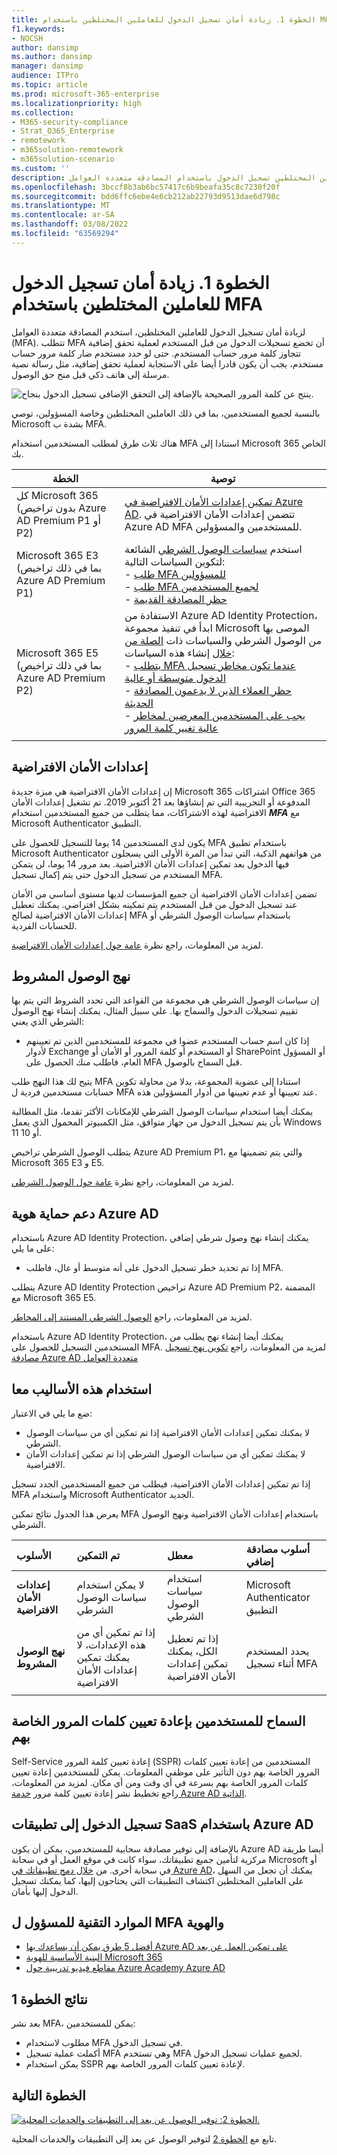 ```yaml
---
title: الخطوة 1. زيادة أمان تسجيل الدخول للعاملين المختلطين باستخدام MFA
f1.keywords:
- NOCSH
author: dansimp
ms.author: dansimp
manager: dansimp
audience: ITPro
ms.topic: article
ms.prod: microsoft-365-enterprise
ms.localizationpriority: high
ms.collection:
- M365-security-compliance
- Strat_O365_Enterprise
- remotework
- m365solution-remotework
- m365solution-scenario
ms.custom: ''
description: يتطلب من العاملين المختلطين تسجيل الدخول باستخدام المصادقة متعددة العوامل (MFA).
ms.openlocfilehash: 3bccf8b3ab6bc57417c6b9beafa35c8c7230f20f
ms.sourcegitcommit: bdd6ffc6ebe4e6cb212ab22793d9513dae6d798c
ms.translationtype: MT
ms.contentlocale: ar-SA
ms.lasthandoff: 03/08/2022
ms.locfileid: "63569294"
---
```

# <a name="step-1-increase-sign-in-security-for-hybrid-workers-with-mfa"></a>الخطوة 1. زيادة أمان تسجيل الدخول للعاملين المختلطين باستخدام MFA

لزيادة أمان تسجيل الدخول للعاملين المختلطين، استخدم المصادقة متعددة العوامل (MFA). تتطلب MFA أن تخضع تسجيلات الدخول من قبل المستخدم لعملية تحقق إضافية تتجاوز كلمة مرور حساب المستخدم. حتى لو حدد مستخدم ضار كلمة مرور حساب مستخدم، يجب أن يكون قادرا أيضا على الاستجابة لعملية تحقق إضافية، مثل رسالة نصية مرسلة إلى هاتف ذكي قبل منح حق الوصول.

![ينتج عن كلمة المرور الصحيحة بالإضافة إلى التحقق الإضافي تسجيل الدخول بنجاح.](../media/empower-people-to-work-remotely/remote-workers-mfa.png)

بالنسبة لجميع المستخدمين، بما في ذلك العاملين المختلطين وخاصة المسؤولين، توصي Microsoft بشدة ب MFA.

هناك ثلاث طرق لمطلب المستخدمين استخدام MFA استنادا إلى Microsoft 365 الخاص بك.

|الخطة  |توصية  |
|---------|---------|
|كل Microsoft 365 (بدون تراخيص Azure AD Premium P1 أو P2)     |[تمكين إعدادات الأمان الافتراضية في Azure AD](/azure/active-directory/fundamentals/concept-fundamentals-security-defaults). تتضمن إعدادات الأمان الافتراضية في Azure AD MFA للمستخدمين والمسؤولين.   |
|Microsoft 365 E3 (بما في ذلك تراخيص Azure AD Premium P1)     | استخدم [سياسات الوصول الشرطي](/azure/active-directory/conditional-access/concept-conditional-access-policy-common) الشائعة لتكوين السياسات التالية: <br>- [طلب MFA للمسؤولين](/azure/active-directory/conditional-access/howto-conditional-access-policy-admin-mfa) <br>- [طلب MFA لجميع المستخدمين](/azure/active-directory/conditional-access/howto-conditional-access-policy-all-users-mfa) <br> - [حظر المصادقة القديمة](/azure/active-directory/conditional-access/howto-conditional-access-policy-block-legacy)       |
|Microsoft 365 E5 (بما في ذلك تراخيص Azure AD Premium P2)     | الاستفادة من Azure AD Identity Protection، ابدأ في تنفيذ مجموعة Microsoft الموصى بها من الوصول الشرطي والسياسات ذات [الصلة من خلال](../security/office-365-security/identity-access-policies.md) إنشاء هذه السياسات:<br> - [يتطلب MFA عندما تكون مخاطر تسجيل الدخول متوسطة أو عالية](../security/office-365-security/identity-access-policies.md#require-mfa-based-on-sign-in-risk) <br>- [حظر العملاء الذين لا يدعمون المصادقة الحديثة](../security/office-365-security/identity-access-policies.md#block-clients-that-dont-support-multi-factor)<br>- [يجب على المستخدمين المعرضين لمخاطر عالية تغيير كلمة المرور](../security/office-365-security/identity-access-policies.md#high-risk-users-must-change-password)       |
| | |

## <a name="security-defaults"></a>إعدادات الأمان الافتراضية

إن إعدادات الأمان الافتراضية هي ميزة جديدة Microsoft 365 اشتراكات Office 365 المدفوعة أو التجريبية التي تم إنشاؤها بعد 21 أكتوبر 2019. تم تشغيل إعدادات الأمان الافتراضية لهذه الاشتراكات، مما يتطلب من جميع المستخدمين استخدام ***MFA*** مع Microsoft Authenticator التطبيق.
 
يكون لدى المستخدمين 14 يوما للتسجيل للحصول على MFA باستخدام تطبيق Microsoft Authenticator من هواتفهم الذكية، التي تبدأ من المرة الأولى التي يسجلون فيها الدخول بعد تمكين إعدادات الأمان الافتراضية. بعد مرور 14 يوما، لن يتمكن المستخدم من تسجيل الدخول حتى يتم إكمال تسجيل MFA.

تضمن إعدادات الأمان الافتراضية أن جميع المؤسسات لديها مستوى أساسي من الأمان عند تسجيل الدخول من قبل المستخدم يتم تمكينه بشكل افتراضي. يمكنك تعطيل إعدادات الأمان الافتراضية لصالح MFA باستخدام سياسات الوصول الشرطي أو للحسابات الفردية.

لمزيد من المعلومات، راجع نظرة [عامة حول إعدادات الأمان الافتراضية](/azure/active-directory/fundamentals/concept-fundamentals-security-defaults).

## <a name="conditional-access-policies"></a>نهج الوصول المشروط

إن سياسات الوصول الشرطي هي مجموعة من القواعد التي تحدد الشروط التي يتم بها تقييم تسجيلات الدخول والسماح بها. على سبيل المثال، يمكنك إنشاء نهج الوصول الشرطي الذي يعني:

- إذا كان اسم حساب المستخدم عضوا في مجموعة للمستخدمين الذين تم تعيينهم لأدوار Exchange أو المستخدم أو كلمة المرور أو الأمان أو SharePoint أو المسؤول العام، فاطلب منك الحصول على MFA قبل السماح بالوصول.

يتيح لك هذا النهج طلب MFA استنادا إلى عضوية المجموعة، بدلا من محاولة تكوين حسابات مستخدمين فردية ل MFA عند تعيينها أو عدم تعيينها من أدوار المسؤولين هذه.

يمكنك أيضا استخدام سياسات الوصول الشرطي للإمكانات الأكثر تقدما، مثل المطالبة بأن يتم تسجيل الدخول من جهاز متوافق، مثل الكمبيوتر المحمول الذي يعمل Windows 11 أو 10.

يتطلب الوصول الشرطي تراخيص Azure AD Premium P1، والتي يتم تضمينها مع Microsoft 365 E3 و E5.

لمزيد من المعلومات، راجع نظرة [عامة حول الوصول الشرطي](/azure/active-directory/conditional-access/overview).

## <a name="azure-ad-identity-protection-support"></a>دعم حماية هوية Azure AD

باستخدام Azure AD Identity Protection، يمكنك إنشاء نهج وصول شرطي إضافي على ما يلي:

- إذا تم تحديد خطر تسجيل الدخول على أنه متوسط أو عال، فاطلب MFA.

يتطلب Azure AD Identity Protection تراخيص Azure AD Premium P2، المضمنة مع Microsoft 365 E5.

لمزيد من المعلومات، راجع [الوصول الشرطي المستند إلى المخاطر](/azure/active-directory/conditional-access/howto-conditional-access-policy-risk#require-mfa-medium-or-high-sign-in-risk-users).

باستخدام Azure AD Identity Protection، يمكنك أيضا إنشاء نهج يطلب من المستخدمين التسجيل للحصول على MFA. لمزيد من المعلومات، راجع [تكوين نهج تسجيل مصادقة Azure AD متعددة العوامل](/azure/active-directory/identity-protection/howto-identity-protection-configure-mfa-policy)


## <a name="using-these-methods-together"></a>استخدام هذه الأساليب معا

ضع ما يلي في الاعتبار:

- لا يمكنك تمكين إعدادات الأمان الافتراضية إذا تم تمكين أي من سياسات الوصول الشرطي.
- لا يمكنك تمكين أي من سياسات الوصول الشرطي إذا تم تمكين إعدادات الأمان الافتراضية.

إذا تم تمكين إعدادات الأمان الافتراضية، فيطلب من جميع المستخدمين الجدد تسجيل MFA واستخدام Microsoft Authenticator الجديد. 

يعرض هذا الجدول نتائج تمكين MFA باستخدام إعدادات الأمان الافتراضية ونهج الوصول الشرطي.

| الأسلوب | تم التمكين | معطل | أسلوب مصادقة إضافي |
|:-------|:-----|:-------|:-------|
| **إعدادات الأمان الافتراضية**  | لا يمكن استخدام سياسات الوصول الشرطي | استخدام سياسات الوصول الشرطي | Microsoft Authenticator التطبيق |
| **نهج الوصول المشروط** | إذا تم تمكين أي من هذه الإعدادات، لا يمكنك تمكين إعدادات الأمان الافتراضية | إذا تم تعطيل الكل، يمكنك تمكين إعدادات الأمان الافتراضية  | يحدد المستخدم أثناء تسجيل MFA  |
||||

## <a name="let-your-users-reset-their-own-passwords"></a>السماح للمستخدمين بإعادة تعيين كلمات المرور الخاصة بهم

Self-Service إعادة تعيين كلمة المرور (SSPR) المستخدمين من إعادة تعيين كلمات المرور الخاصة بهم دون التأثير على موظفي المعلومات. يمكن للمستخدمين إعادة تعيين كلمات المرور الخاصة بهم بسرعة في أي وقت ومن أي مكان. لمزيد من المعلومات، راجع تخطيط نشر إعادة تعيين كلمة مرور [خدمة Azure AD الذاتية](/azure/active-directory/authentication/howto-sspr-deployment).

## <a name="sign-in-to-saas-apps-with-azure-ad"></a>تسجيل الدخول إلى تطبيقات SaaS باستخدام Azure AD

بالإضافة إلى توفير مصادقة سحابية للمستخدمين، يمكن أن يكون Azure AD أيضا طريقة مركزية لتأمين جميع تطبيقاتك، سواء كانت في موقع العمل أو في سحابة Microsoft أو في سحابة أخرى. من [خلال دمج تطبيقاتك في Azure AD](/azure/active-directory/manage-apps/plan-an-application-integration)، يمكنك أن تجعل من السهل على العاملين المختلطين اكتشاف التطبيقات التي يحتاجون إليها، كما يمكنك تسجيل الدخول إليها بأمان.

## <a name="admin-technical-resources-for-mfa-and-identity"></a>الموارد التقنية للمسؤول ل MFA والهوية

- [أفضل 5 طرق يمكن أن يساعدك بها Azure AD على تمكين العمل عن بعد](https://techcommunity.microsoft.com/t5/azure-active-directory-identity/top-5-ways-your-azure-ad-can-help-you-enable-remote-work/ba-p/1144691)
- [البنية الأساسية للهوية Microsoft 365](../enterprise/deploy-identity-solution-overview.md)
- [مقاطع فيديو تدريبية حول Azure Academy Azure AD](https://www.youtube.com/watch?v=pN8o0owHfI0&list=PL-V4YVm6AmwUFpC3rXr2i2piRQ708q_ia)

## <a name="results-of-step-1"></a>نتائج الخطوة 1

بعد نشر MFA، يمكن للمستخدمين:

- مطلوب لاستخدام MFA في تسجيل الدخول.
- أكملت عملية تسجيل MFA وهي تستخدم MFA لجميع عمليات تسجيل الدخول.
- يمكن استخدام SSPR لإعادة تعيين كلمات المرور الخاصة بهم.

## <a name="next-step"></a>الخطوة التالية

[![الخطوة 2: توفير الوصول عن بعد إلى التطبيقات والخدمات المحلية.](../media/empower-people-to-work-remotely/remote-workers-step-grid-2.png)](empower-people-to-work-remotely-remote-access.md)

تابع مع [الخطوة 2](empower-people-to-work-remotely-remote-access.md) لتوفير الوصول عن بعد إلى التطبيقات والخدمات المحلية.